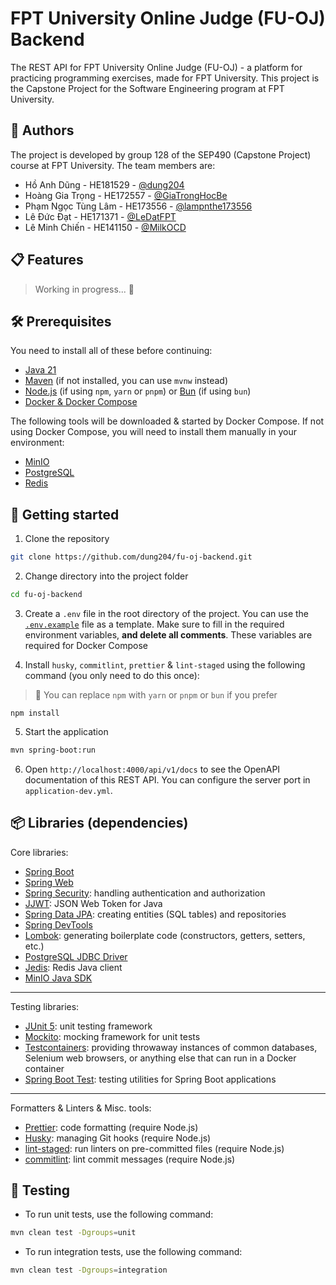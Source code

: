 # FPT University Online Judge (FU-OJ) Backend

The REST API for FPT University Online Judge (FU-OJ) - a platform for practicing programming exercises, made for FPT University. This project is the Capstone Project for the Software Engineering program at FPT University.

## 👥 Authors

The project is developed by group 128 of the SEP490 (Capstone Project) course at FPT University. The team members are:

- Hồ Anh Dũng - HE181529 - [@dung204](https://github.com/dung204)
- Hoàng Gia Trọng - HE172557 - [@GiaTrongHocBe](https://github.com/GiaTrong2003)
- Phạm Ngọc Tùng Lâm - HE173556 - [@lampnthe173556](https://github.com/lampnthe173556)
- Lê Đức Đạt - HE171371 - [@LeDatFPT](https://github.com/LeDatFPT)
- Lê Minh Chiến - HE141150 - [@MilkOCD](https://github.com/MilkOCD)

## 📋 Features

> Working in progress... 🚧

## 🛠️ Prerequisites

You need to install all of these before continuing:

- [Java 21](https://www.oracle.com/java/technologies/downloads/#java21)
- [Maven](https://maven.apache.org/download.cgi) (if not installed, you can use `mvnw` instead)
- [Node.js](https://nodejs.org/en/download) (if using `npm`, `yarn` or `pnpm`) or [Bun](https://bun.sh/) (if using `bun`)
- [Docker & Docker Compose](https://docs.docker.com/get-docker/)

The following tools will be downloaded & started by Docker Compose. If not using Docker Compose, you will need to install them manually in your environment:

- [MinIO](https://min.io/download)
- [PostgreSQL](https://www.postgresql.org/download/)
- [Redis](https://redis.io/download)

## 🚀 Getting started

1. Clone the repository

```bash
git clone https://github.com/dung204/fu-oj-backend.git
```

2. Change directory into the project folder

```bash
cd fu-oj-backend
```

3. Create a `.env` file in the root directory of the project. You can use the [`.env.example`](.env.example) file as a template. Make sure to fill in the required environment variables, **and delete all comments**. These variables are required for Docker Compose

4. Install `husky`, `commitlint`, `prettier` & `lint-staged` using the following command (you only need to do this once):

> 📝 You can replace `npm` with `yarn` or `pnpm` or `bun` if you prefer

```
npm install
```

5. Start the application

```bash
mvn spring-boot:run
```

6. Open `http://localhost:4000/api/v1/docs` to see the OpenAPI documentation of this REST API. You can configure the server port in `application-dev.yml`.

## 📦 Libraries (dependencies)

Core libraries:

- [Spring Boot](https://spring.io/projects/spring-boot)
- [Spring Web](https://spring.io/guides/gs/serving-web-content/)
- [Spring Security](https://spring.io/guides/gs/securing-web/): handling authentication and authorization
- [JJWT](https://github.com/jwtk/jjwt): JSON Web Token for Java
- [Spring Data JPA](https://spring.io/guides/gs/accessing-data-jpa/): creating entities (SQL tables) and repositories
- [Spring DevTools](https://docs.spring.io/spring-boot/docs/current/reference/htmlsingle/#using-boot-devtools)
- [Lombok](https://projectlombok.org/): generating boilerplate code (constructors, getters, setters, etc.)
- [PostgreSQL JDBC Driver](https://jdbc.postgresql.org/)
- [Jedis](https://github.com/redis/jedis): Redis Java client
- [MinIO Java SDK](https://github.com/minio/minio-java)

---

Testing libraries:

- [JUnit 5](https://junit.org/junit5/): unit testing framework
- [Mockito](https://site.mockito.org/): mocking framework for unit tests
- [Testcontainers](https://www.testcontainers.org/): providing throwaway instances of common databases, Selenium web browsers, or anything else that can run in a Docker container
- [Spring Boot Test](https://docs.spring.io/spring-boot/docs/current/reference/htmlsingle/#boot-features-testing): testing utilities for Spring Boot applications

---

Formatters & Linters & Misc. tools:

- [Prettier](https://prettier.io/): code formatting (require Node.js)
- [Husky](https://github.com/typicode/husky): managing Git hooks (require Node.js)
- [lint-staged](https://github.com/okonet/lint-staged): run linters on pre-committed files (require Node.js)
- [commitlint](https://commitlint.js.org/#/): lint commit messages (require Node.js)

## 🧪 Testing

- To run unit tests, use the following command:

```bash
mvn clean test -Dgroups=unit
```

- To run integration tests, use the following command:

```bash
mvn clean test -Dgroups=integration
```
